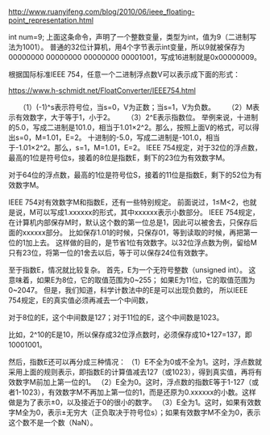 http://www.ruanyifeng.com/blog/2010/06/ieee_floating-point_representation.html

int num=9;
上面这条命令，声明了一个整数变量，类型为int，值为9（二进制写法为1001）。
普通的32位计算机，用4个字节表示int变量，所以9就被保存为00000000 00000000 00000000 00001001，写成16进制就是0x00000009。


根据国际标准IEEE 754，任意一个二进制浮点数V可以表示成下面的形式：

https://www.h-schmidt.net/FloatConverter/IEEE754.html

　　（1）(-1)^s表示符号位，当s=0，V为正数；当s=1，V为负数。
　　（2）M表示有效数字，大于等于1，小于2。
　　（3）2^E表示指数位。
举例来说，十进制的5.0，写成二进制是101.0，相当于1.01×2^2。那么，按照上面V的格式，可以得出s=0，M=1.01，E=2。
十进制的-5.0，写成二进制是-101.0，相当于-1.01×2^2。那么，s=1，M=1.01，E=2。
IEEE 754规定，对于32位的浮点数，最高的1位是符号位s，接着的8位是指数E，剩下的23位为有效数字M。

对于64位的浮点数，最高的1位是符号位S，接着的11位是指数E，剩下的52位为有效数字M。

IEEE 754对有效数字M和指数E，还有一些特别规定。
前面说过，1≤M<2，也就是说，M可以写成1.xxxxxx的形式，其中xxxxxx表示小数部分。
IEEE 754规定，在计算机内部保存M时，默认这个数的第一位总是1，因此可以被舍去，只保存后面的xxxxxx部分。
比如保存1.01的时候，只保存01，等到读取的时候，再把第一位的1加上去。
这样做的目的，是节省1位有效数字。以32位浮点数为例，留给M只有23位，将第一位的1舍去以后，等于可以保存24位有效数字。

至于指数E，情况就比较复杂。
首先，E为一个无符号整数（unsigned int）。
这意味着，如果E为8位，它的取值范围为0~255；
如果E为11位，它的取值范围为0~2047。
但是，我们知道，科学计数法中的E是可以出现负数的，
所以IEEE 754规定，E的真实值必须再减去一个中间数，

对于8位的E，这个中间数是127；对于11位的E，这个中间数是1023。

比如，2^10的E是10，所以保存成32位浮点数时，必须保存成10+127=137，即10001001。

然后，指数E还可以再分成三种情况：
（1）E不全为0或不全为1。这时，浮点数就采用上面的规则表示，即指数E的计算值减去127（或1023），得到真实值，再将有效数字M前加上第一位的1。
（2）E全为0。这时，浮点数的指数E等于1-127（或者1-1023），有效数字M不再加上第一位的1，而是还原为0.xxxxxx的小数。这样做是为了表示±0，以及接近于0的很小的数字。
（3）E全为1。这时，如果有效数字M全为0，表示±无穷大（正负取决于符号位s）；如果有效数字M不全为0，表示这个数不是一个数（NaN）。

